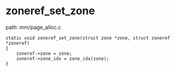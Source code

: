 zoneref_set_zone
========================================

path: mm/page_alloc.c
```
static void zoneref_set_zone(struct zone *zone, struct zoneref *zoneref)
{
    zoneref->zone = zone;
    zoneref->zone_idx = zone_idx(zone);
}
```
